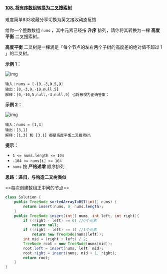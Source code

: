 #### [108. 将有序数组转换为二叉搜索树](https://leetcode-cn.com/problems/convert-sorted-array-to-binary-search-tree/)

难度简单833收藏分享切换为英文接收动态反馈

给你一个整数数组 `nums` ，其中元素已经按 **升序** 排列，请你将其转换为一棵 **高度平衡** 二叉搜索树。

**高度平衡** 二叉树是一棵满足「每个节点的左右两个子树的高度差的绝对值不超过 1 」的二叉树。

 

**示例 1：**

![img](https://assets.leetcode.com/uploads/2021/02/18/btree1.jpg)

```
输入：nums = [-10,-3,0,5,9]
输出：[0,-3,9,-10,null,5]
解释：[0,-10,5,null,-3,null,9] 也将被视为正确答案：
```

**示例 2：**

![img](https://assets.leetcode.com/uploads/2021/02/18/btree.jpg)

```
输入：nums = [1,3]
输出：[3,1]
解释：[1,3] 和 [3,1] 都是高度平衡二叉搜索树。
```

 

**提示：**

- `1 <= nums.length <= 104`
- `-104 <= nums[i] <= 104`
- `nums` 按 **严格递增** 顺序排列



**思路：递归，与构造二叉树类似**

==每次创建数组正中间的节点==

```java
class Solution {
    public TreeNode sortedArrayToBST(int[] nums) {
        return insert(nums, 0, nums.length);
    }
    public TreeNode insert(int[] nums, int left, int right){
        if ((right - left) == 0) //0个元素
            return null;
        if ((right - left) == 1) //1个元素
            return new TreeNode(nums[left]);
        int mid = (right + left) / 2;
        TreeNode root = new TreeNode(nums[mid]);
        root.left = insert(nums, left, mid);
        root.right = insert(nums, mid + 1, right);
        return root;
    }
}
```

